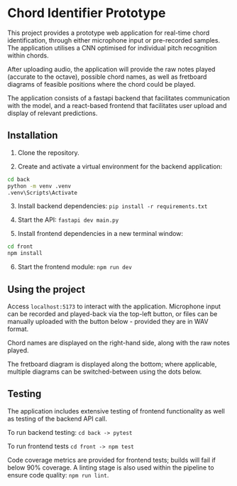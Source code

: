 # Chord Identifier Prototype

This project provides a prototype web application for real-time chord identification, through either microphone input or pre-recorded samples. The application utilises a CNN optimised for individual pitch recognition within chords.

After uploading audio, the application will provide the raw notes played (accurate to the octave), possible chord names, as well as fretboard diagrams of feasible positions where the chord could be played.

The application consists of a fastapi backend that facilitates communication with the model, and a react-based frontend that facilitates user upload and display of relevant predictions.

## Installation

1. Clone the repository.

2. Create and activate a virtual environment for the backend application:
```bash
cd back
python -m venv .venv
.venv\Scripts\Activate
```

3. Install backend dependencies: 
`pip install -r requirements.txt`

4. Start the API:
`fastapi dev main.py`

5. Install frontend dependencies in a new terminal window:
```bash 
cd front
npm install
```

6. Start the frontend module:
`npm run dev`

## Using the project

Access `localhost:5173` to interact with the application. Microphone input can be recorded and played-back via the top-left button, or files can be manually uploaded with the button below - provided they are in WAV format.

Chord names are displayed on the right-hand side, along with the raw notes played.

The fretboard diagram is displayed along the bottom; where applicable, multiple diagrams can be switched-between using the dots below.

## Testing

The application includes extensive testing of frontend functionality as well as testing of the backend API call.

To run backend testing: `cd back -> pytest`

To run frontend tests `cd front -> npm test`

Code coverage metrics are provided for frontend tests; builds will fail if below 90% coverage. A linting stage is also used within the pipeline to ensure code quality: `npm run lint`.